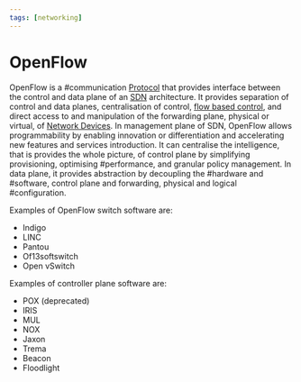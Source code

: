 ```yaml
---
tags: [networking]
---
```


# OpenFlow

OpenFlow is a #communication [Protocol](202209302229.md) that provides interface
between the control and data plane of an [SDN](202305152046.md) architecture. It
provides separation of control and data planes, centralisation of control,
[flow based control](202209302245.md), and direct access to and manipulation of
the forwarding plane, physical or virtual, of [Network Devices](202207051821.md).
In management plane of SDN, OpenFlow allows programmability by enabling
innovation or differentiation and accelerating new features and services
introduction. It can centralise the intelligence, that is provides the whole
picture, of control plane by simplifying provisioning, optimising #performance,
and granular policy management. In data plane, it provides abstraction by
decoupling the #hardware and #software, control plane and forwarding, physical
and logical #configuration.

Examples of OpenFlow switch software are:
- Indigo
- LINC
- Pantou
- Of13softswitch
- Open vSwitch

Examples of controller plane software are:
- POX (deprecated)
- IRIS
- MUL
- NOX
- Jaxon
- Trema
- Beacon
- Floodlight
